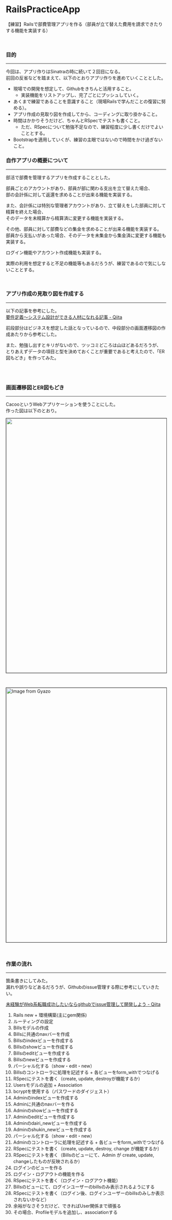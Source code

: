 # RailsPracticeApp
【練習】Railsで部費管理アプリを作る（部員が立て替えた費用を請求できたりする機能を実装する）

<br>

### 目的 
---

今回は、アプリ作りはSinatraの時に続いて２回目になる。  
前回の反省などを踏まえて、以下のとおりアプリ作りを進めていくこととした。  

- 現場での開発を想定して、Githubをきちんと活用すること。
  - 実装機能をリストアップし、完了ごとにプッシュしていく。
- あくまで練習であることを意識すること（現場Railsで学んだことの復習に努める）。
- アプリ作成の見取り図を作成してから、コーディングに取り掛かること。
- 時間はかかりそうだけど、ちゃんとRSpecでテストも書くこと。
  - ただ、RSpecについて勉強不足なので、練習程度に少し書くだけでよいこととする。
- Bootstrapを適用していくが、練習の主眼ではないので時間をかけ過ぎないこと。  


### 自作アプリの概要について
---

部活で部費を管理するアプリを作成することとした。  

部員ごとのアカウントがあり、部員が部に関わる支出を立て替えた場合、  
部の会計係に対して返還を求めることが出来る機能を実装する。  

また、会計係には特別な管理者アカウントがあり、立て替えをした部員に対して精算を終えた場合、  
そのデータを未精算から精算済に変更する機能を実装する。  

その他、部員に対して部費などの集金を求めることが出来る機能を実装する。  
部員から支払いがあった場合、そのデータを未集金から集金済に変更する機能も実装する。  

ログイン機能やアカウント作成機能も実装する。  

実際の利用を想定すると不足の機能等もあるだろうが、練習であるので気にしないこととする。  

<br>

### アプリ作成の見取り図を作成する
---

以下の記事を参考にした。  
[要件定義～システム設計ができる人材になれる記事 \- Qiita](https://qiita.com/Saku731/items/741fcf0f40dd989ee4f8)  

前段部分はビジネスを想定した話となっているので、中段部分の画面遷移図の作成あたりから参考にした。  

また、勉強し出すとキリがないので、ツッコミどころは山ほどあるだろうが、  
とりあえずデータの項目と型を決めておくことが重要であると考えたので、「ER図もどき」を作ってみた。  

<BR><BR>

### 画面遷移図とER図もどき
---

CacooというWebアプリケーションを使うことにした。  
作った図は以下のとおり。  

<a href="https://cacoo.com/diagrams/MIS8VpBACc4MNzLs/90A3B"><img src="https://cacoo.com/diagrams/MIS8VpBACc4MNzLs-90A3B-w800-h600.png" width="800" border=1/></a>  

<br>

<a href="https://gyazo.com/a26cba937a8717a3f7eb24c715346cfd"><img src="https://i.gyazo.com/a26cba937a8717a3f7eb24c715346cfd.png" alt="Image from Gyazo" width="800" border=1/></a>  

<br>

### 作業の流れ
---

箇条書きにしてみた。  
漏れや誤りなどあるだろうが、Githubのissue管理する際に参考にしていきたい。  

[未経験がWeb系転職成功したいならgithubでissue管理して開発しよう \- Qiita](https://qiita.com/fukubaka0825/items/c7710b4e87d478c8ba3b)  

1. Rails new + 環境構築(主にgem関係)
2. ルーティングの設定
3. Billsモデルの作成
4. Billsに共通のnavバーを作成
5. Billsのindexビューを作成する
6. Billsのshowビューを作成する
7. Billsのeditビューを作成する
8. Billsのnewビューを作成する
9. パーシャル化する（show・edit・new）
10. Billsのコントローラに処理を記述する + 各ビューをform_withでつなげる
11. RSpecにテストを書く（create, update, destroyが機能するか）
12. Usersモデルの追加 + Association
13. bcryptを使用する（パスワードのダイジェスト）
14. Adminのindexビューを作成する
15. Adminに共通のnavバーを作る
16. Adminのshowビューを作成する
17. Adminのeditビューを作成する
18. Adminのdairi_newビューを作成する
19. Adminのshukin_newビューを作成する
20. パーシャル化する（show・edit・new）
21. Adminのコントローラに処理を記述する + 各ビューをform_withでつなげる
22. RSpecにテストを書く（create, update, destroy, change が機能するか）
23. RSpecにテストを書く（Billsのビューにて、Admin が create, update, changeしたものが反映されるか）
24. ログインのビューを作る
25. ログイン・ログアウトの機能を作る
26. RSpecにテストを書く（ログイン・ログアウト機能）
27. Billsのビューにて、ログインユーザーのbillsのみ表示されるようにする
28. RSpecにテストを書く（ログイン後、ログインユーザーのbillsのみしか表示されないかなど）
29. 余裕がなさそうだけど、できればUser関係まで頑張る
30. その場合、Profileモデルを追加し、associationする
